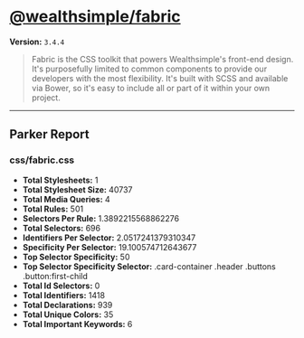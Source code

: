 # [@wealthsimple/fabric]( http://fabric.wealthsimple.com )

**Version:** `3.4.4`

> Fabric is the CSS toolkit that powers Wealthsimple's front-end design. It's purposefully limited to common components to provide our developers with the most flexibility. It's built with SCSS and available via Bower, so it's easy to include all or part of it within your own project.

* * *

## Parker Report

### css/fabric.css

- **Total Stylesheets:** 1
- **Total Stylesheet Size:** 40737
- **Total Media Queries:** 4
- **Total Rules:** 501
- **Selectors Per Rule:** 1.3892215568862276
- **Total Selectors:** 696
- **Identifiers Per Selector:** 2.0517241379310347
- **Specificity Per Selector:** 19.100574712643677
- **Top Selector Specificity:** 50
- **Top Selector Specificity Selector:** .card-container .header .buttons .button:first-child
- **Total Id Selectors:** 0
- **Total Identifiers:** 1418
- **Total Declarations:** 939
- **Total Unique Colors:** 35
- **Total Important Keywords:** 6
